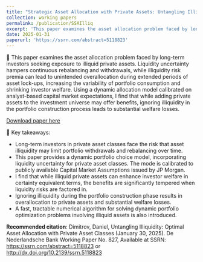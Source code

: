 ```yaml
---
title: "Strategic Asset Allocation with Private Assets: Untangling Illiquidity"
collection: working papers
permalink: /publication/SSAIlliq
excerpt: 'This paper examines the asset allocation problem faced by long-term investors seeking exposure to illiquid private assets. Liquidity uncertainty hampers continuous rebalancing and withdrawals, while illiquidity risk premia can lead to unintended overallocation during extended periods of asset lock-ups, increasing the variability of portfolio consumption and shrinking investor welfare. Using a dynamic allocation model calibrated on analyst-based capital market expectations, I find that while adding private assets to the investment universe may offer benefits, ignoring illiquidity in the portfolio construction process leads to substantial welfare losses.'
date: 2025-01-31
paperurl: 'https://ssrn.com/abstract=5118823'
---
```

🐍 This paper examines the asset allocation problem faced by long-term investors seeking exposure to illiquid private assets. Liquidity uncertainty hampers continuous rebalancing and withdrawals, while illiquidity risk premia can lead to unintended overallocation during extended periods of asset lock-ups, increasing the variability of portfolio consumption and shrinking investor welfare. Using a dynamic allocation model calibrated on analyst-based capital market expectations, I find that while adding private assets to the investment universe may offer benefits, ignoring illiquidity in the portfolio construction process leads to substantial welfare losses.

[Download paper here](https://ssrn.com/abstract=5118823)


🚀 Key takeaways: 

- Long-term investors in private asset classes face the risk that asset illiquidity may limit portfolio withdrawals and rebalancing over time.
- This paper provides a dynamic portfolio choice model, incorporating liquidity uncertainty for private asset classes. The mode is calibrated to publicly available Capital Market Assumptions issued by JP Morgan.
- I find that while illiquid private assets can enhance investor welfare in certainty equivalent terms, the benefits are significantly tempered when liquidity risks are factored in.
- Ignoring illiquidity during the portfolio construction phase results in overallocation to private assets and substantial welfare losses.
- A fast, tractable numerical algorithm for solving dynamic portfolio optimization problems involving illiquid assets is also introduced.

**Recommended citation**:  Dimitrov, Daniel, Untangling Illiquidity: Optimal Asset Allocation with Private Asset Classes (January 30, 2025). De Nederlandsche Bank Working Paper No. 827, Available at SSRN: https://ssrn.com/abstract=5118823 or http://dx.doi.org/10.2139/ssrn.5118823 